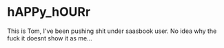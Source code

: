 hAPPy_hOURr
===========
This is Tom, I've been pushing shit under saasbook user. No idea why the fuck it doesnt show it as me...
